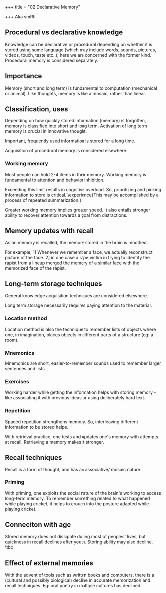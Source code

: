 +++
title = "02 Declarative Memory"

+++
Aka smRti.

## Procedural vs declarative knowledge
Knowledge can be declarative or procedural depending on whether it is stored using some language (which may include words, sounds, pictures, videos, touch, taste etc..); here we are concerned with the former kind. Procedural memory is considered separately. 

## Importance
Memory (short and long term) is fundamental to computation (mechanical or animal). Like thoughts, memory is like a mosaic, rather than linear.

## Classification, uses
Depending on how quickly stored information (memory) is forgotten, memory is classified into short and long term. Activation of long term memory is crucial in innovative thought.

Important, frequently used information is stored for a long time.

Acquisition of procedural memory is considered elsewhere.

### Working memory
Most people can hold 2-4 items in their memory. Working memory is fundamental to attention and behavior inhibition.

Exceeding this limit results in cognitive overload. So, prioritizing and picking information to store is critical. \experience{This may be accomplished by a process of repeated summarization.}

Greater working memory implies greater speed. It also entails stronger ability to recover attention towards a goal from distractions.

## Memory updates with recall
As an memory is recalled, the memory stored in the brain is modified.

For example, 1] Whenever we remember a face, we actually reconstruct picture of the face. 2] in one case a rape victim in trying to identify the rapist from a lineup merged the memory of a similar face with the memorized face of the rapist.

## Long-term storage techniques
General knowledge acquisition techniques are considered elsewhere.

Long term storage necessarily requires paying attention to the material.

### Location method
Location method is also the technique to remember lists of objects where one, in imagination, places objects in different parts of a structure (eg: a room).

### Mnemonics
Mnemonics are short, easier-to-remember sounds used to remember larger sentences and lists.

### Exercises
Working harder while getting the information helps with storing memory - like associating it with previous ideas or using deliberately hard text.

### Repetition
Spaced repetition strengthens memory. So, interleaving different information to be stored helps.

With retrieval practice, one tests and updates one's memory with attempts at recall. Retrieving a memory makes it stronger.

## Recall techniques
Recall is a form of thought, and has an associative/ mosaic nature.

### Priming
With priming, one exploits the social nature of the brain's working to access long-term memory. To remember something related to what happened while playing cricket, it helps to crouch into the posture adapted while playing cricket.

## Conneciton with age
Stored memory does not dissipate during most of peoples' lives, but quickness in recall declines after youth. Storing ability may also decline. \tbc

## Effect of external memories
With the advent of tools such as written books and computers, there is a (cultural and possibly biological) decline in accurate memorization and recall techniques. Eg: oral poetry in multiple cultures has declined.

